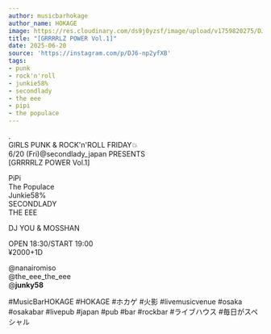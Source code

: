 ```yaml
---
author: musicbarhokage
author_name: HOKAGE
image: https://res.cloudinary.com/ds9j0yzsf/image/upload/v1759820275/DJ6-np2yfXB.jpg
title: "[GRRRRLZ POWER Vol.1]"
date: 2025-06-20
source: 'https://instagram.com/p/DJ6-np2yfXB'
tags:
- punk
- rock'n'roll
- junkie58%
- secondlady
- the eee
- pipi
- the populace
---
```

.<br>
GIRLS PUNK & ROCK'n'ROLL FRIDAY💥<br>
6/20 (Fri)@secondlady_japan PRESENTS<br>
[GRRRRLZ POWER Vol.1]

PiPi<br>
The Populace<br>
Junkie58%<br>
SECONDLADY<br>
THE EEE

DJ YOU & MOSSHAN

OPEN 18:30/START 19:00<br>
¥2000+1D

@nanairomiso <br>
@the_eee_the_eee <br>
@__junky58__ 

#MusicBarHOKAGE #HOKAGE #ホカゲ #火影 #livemusicvenue #osaka #osakabar #livepub #japan #pub #bar #rockbar #ライブハウス #毎日がスペシャル